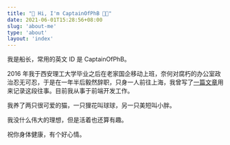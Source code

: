 ```yaml
---
title: "👋 Hi, I'm CaptainOfPhB 👨‍💻‍"
date: 2021-06-01T15:28:56+08:00
slug: 'about-me'
type: 'about'
layout: 'index'
---
```


我是船长，常用的英文 ID 是 CaptainOfPhB。

2016 年我于西安理工大学毕业之后在老家国企移动上班，奈何对腐朽的办公室政治忍无可忍，于是在一年半后毅然辞职，只身一人前往上海，我曾写了[一篇文章][知乎]用来记录这段往事。目前我从事于前端开发工作。

我养了两只很可爱的猫，一只狸花叫球球，另一只美短叫小胖。

我没什么伟大的理想，但是活着也还算有趣。

祝你身体健康，有个好心情。

[知乎]: https://zhuanlan.zhihu.com/p/36296156
